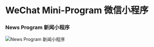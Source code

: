# WeChat Mini-Program 微信小程序

### News Program 新闻小程序
![News Program 新闻小程序](https://github.com/RuiRey/news/blob/master/image/news-program.png?raw=true)